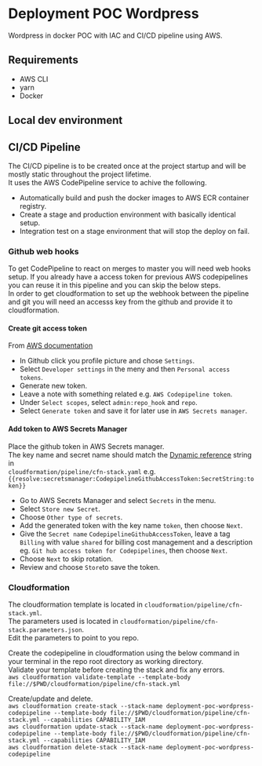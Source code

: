 # Deployment POC Wordpress
Wordpress in docker POC with IAC and CI/CD pipeline using AWS.

## Requirements
* AWS CLI
* yarn
* Docker

## Local dev environment

## CI/CD Pipeline
The CI/CD pipeline is to be created once at the project startup and will be mostly static throughout the project lifetime.  
It uses the AWS CodePipeline service to achive the following.
* Automatically build and push the docker images to AWS ECR container registry.  
* Create a stage and production environment with basically identical setup.  
* Integration test on a stage environment that will stop the deploy on fail.


### Github web hooks
To get CodePipeline to react on merges to master you will need web hooks setup.
If you already have a access token for previous AWS codepipelines you can reuse it in this pipeline and you can skip the below steps.  
In order to get cloudformation to set up the webhook between the pipeline and git you will need an accesss key from the github and provide it to cloudformation.  

#### Create git access token
From [AWS documentation](https://docs.aws.amazon.com/codepipeline/latest/userguide/GitHub-create-personal-token-CLI.html)
  
* In Github click you profile picture and chose `Settings`.
* Select `Developer settings` in the meny and then `Personal access tokens`.
* Generate new token.
* Leave a note with something related e.g. `AWS Codepipeline token`.
* Under `Select scopes`, select `admin:repo_hook` and `repo`.
* Select `Generate token` and save it for later use in `AWS Secrets manager`. 

#### Add token to AWS Secrets Manager
Place the github token in AWS Secrets manager.  
The key name and secret name should match the [Dynamic reference](https://docs.aws.amazon.com/AWSCloudFormation/latest/UserGuide/dynamic-references.html) string in  
`cloudformation/pipeline/cfn-stack.yaml` e.g. `{{resolve:secretsmanager:CodepipelineGithubAccessToken:SecretString:token}}`  
* Go to AWS Secrets Manager and select `Secrets` in the menu.
* Select `Store new Secret`.
* Choose `Other type of secrets`.
* Add the generated token with the key name `token`, then choose `Next`.
* Give the `Secret name` `CodepipelineGithubAccessToken`, leave a tag `Billing` with value `shared` for billing cost management and a description eg. `Git hub access token for Codepipelines`, then choose `Next`.
* Choose `Next` to skip rotation.
* Review and choose `Store`to save the token.

### Cloudformation
The cloudformation template is located in `cloudformation/pipeline/cfn-stack.yml`.  
The parameters used is located in `cloudformation/pipeline/cfn-stack.parameters.json`.  
Edit the parameters to point to you repo.  
  
Create the codepipeline in cloudformation using the below command in your terminal in the repo root directory as working directory.  
Validate your template before creating the stack and fix any errors.  
`aws cloudformation validate-template --template-body file://$PWD/cloudformation/pipeline/cfn-stack.yml`  
  
Create/update and delete.  
`aws cloudformation create-stack --stack-name deployment-poc-wordpress-codepipeline --template-body file://$PWD/cloudformation/pipeline/cfn-stack.yml --capabilities CAPABILITY_IAM`  
`aws cloudformation update-stack --stack-name deployment-poc-wordpress-codepipeline --template-body file://$PWD/cloudformation/pipeline/cfn-stack.yml --capabilities CAPABILITY_IAM`  
`aws cloudformation delete-stack --stack-name deployment-poc-wordpress-codepipeline`  